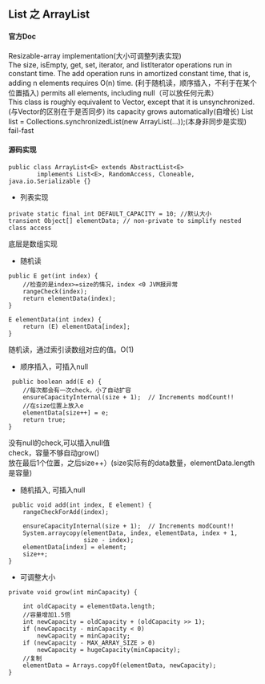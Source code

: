 ## List 之 ArrayList

#### 官方Doc

Resizable-array implementation(大小可调整列表实现) <br>
The size, isEmpty, get, set, iterator, and listIterator operations run in constant time. The add operation runs in amortized constant time, that is, adding n elements requires O(n) time. (利于随机读，顺序插入，不利于在某个位置插入)
permits all elements, including null（可以放任何元素）<br>
This class is roughly equivalent to Vector, except that it is unsynchronized.(与Vector的区别在于是否同步)
its capacity grows automatically(自增长)
List list = Collections.synchronizedList(new ArrayList(...));(本身非同步是实现)
fail-fast

#### 源码实现

```
public class ArrayList<E> extends AbstractList<E>
        implements List<E>, RandomAccess, Cloneable, java.io.Serializable {}
```
*  列表实现
```
private static final int DEFAULT_CAPACITY = 10; //默认大小
transient Object[] elementData; // non-private to simplify nested class access
```
底层是数组实现

*  随机读
```
public E get(int index) {
    //检查的是index>=size的情况，index <0 JVM报异常
    rangeCheck(index);
    return elementData(index);
}

E elementData(int index) {
    return (E) elementData[index];
}
```
随机读，通过索引读数组对应的值。O(1)

*  顺序插入，可插入null
```
 public boolean add(E e) {
    //每次都会有一次check，小了自动扩容
    ensureCapacityInternal(size + 1);  // Increments modCount!!
    //在size位置上放入e
    elementData[size++] = e;
    return true;
}
```
没有null的check,可以插入null值 <br>
check，容量不够自动grow() <br>
放在最后1个位置，之后size++）(size实际有的data数量，elementData.length是容量)

*  随机插入, 可插入null
```
 public void add(int index, E element) {
    rangeCheckForAdd(index);

    ensureCapacityInternal(size + 1);  // Increments modCount!!
    System.arraycopy(elementData, index, elementData, index + 1,
                     size - index);
    elementData[index] = element;
    size++;
}
```
*  可调整大小
```
private void grow(int minCapacity) {
   
    int oldCapacity = elementData.length;
    //容量增加1.5倍
    int newCapacity = oldCapacity + (oldCapacity >> 1);
    if (newCapacity - minCapacity < 0)
        newCapacity = minCapacity;
    if (newCapacity - MAX_ARRAY_SIZE > 0)
        newCapacity = hugeCapacity(minCapacity);
    //复制
    elementData = Arrays.copyOf(elementData, newCapacity);
}
```